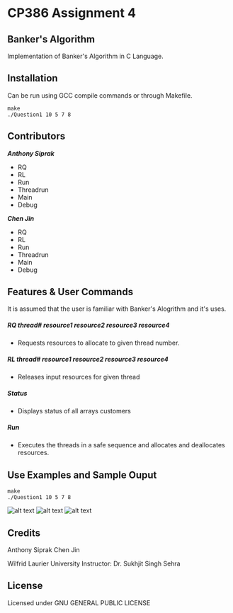 # CP386 Assignment 4

## Banker's Algorithm
Implementation of Banker's Algorithm in C Language.

## Installation
Can be run using GCC compile commands or through Makefile.
```
make
./Question1 10 5 7 8
```

## Contributors
***Anthony Siprak***
- RQ
- RL
- Run
- Threadrun
- Main
- Debug

***Chen Jin***
- RQ
- RL
- Run
- Threadrun
- Main
- Debug

## Features & User Commands
It is assumed that the user is familiar with Banker's Alogrithm and it's uses.
##### RQ thread# resource1 resource2 resource3 resource4
  - Requests resources to allocate to given thread number.
##### RL thread# resource1 resource2 resource3 resource4  
  - Releases input resources for given thread
##### Status
  - Displays status of all arrays customers
##### Run
  - Executes the threads in a safe sequence and allocates and deallocates resources.

## Use Examples and Sample Ouput

```
make
./Question1 10 5 7 8
```
![alt text](https://i.ibb.co/mNM6pv7/p1.png)
![alt text](https://i.ibb.co/cwPdFNY/p2.png)
![alt text](https://i.ibb.co/9Nz7Sh9/p3.png)

## Credits
Anthony Siprak
Chen Jin

Wilfrid Laurier University
Instructor: Dr. Sukhjit Singh Sehra
## License
Licensed under GNU GENERAL PUBLIC LICENSE

